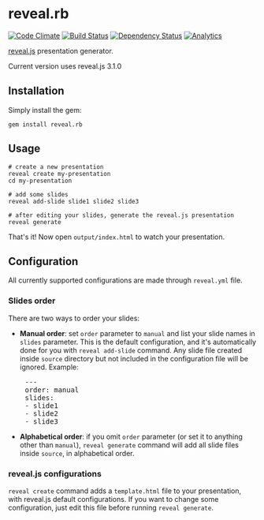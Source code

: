 # reveal.rb

[![Code Climate](https://codeclimate.com/github/ggarnier/reveal.rb/badges/gpa.svg)](https://codeclimate.com/github/ggarnier/reveal.rb)
[![Build Status](https://travis-ci.org/ggarnier/reveal.rb.svg)](https://travis-ci.org/ggarnier/reveal.rb)
[![Dependency Status](https://gemnasium.com/ggarnier/reveal.rb.png)](https://gemnasium.com/ggarnier/reveal.rb)
[![Analytics](https://ga-beacon.appspot.com/UA-25495907-3/github/reveal.rb)](https://github.com/igrigorik/ga-beacon)

[reveal.js](https://github.com/hakimel/reveal.js) presentation generator.

Current version uses reveal.js 3.1.0

## Installation

Simply install the gem:

    gem install reveal.rb

## Usage

    # create a new presentation
    reveal create my-presentation
    cd my-presentation

    # add some slides
    reveal add-slide slide1 slide2 slide3

    # after editing your slides, generate the reveal.js presentation
    reveal generate

That's it! Now open `output/index.html` to watch your presentation.

## Configuration

All currently supported configurations are made through `reveal.yml` file.

### Slides order

There are two ways to order your slides:

* **Manual order**: set `order` parameter to `manual` and list your slide names in `slides` parameter. This is the default configuration, and it's automatically done for you with `reveal add-slide` command. Any slide file created inside `source` directory but not included in the configuration file will be ignored. Example:

<pre>
    ---
    order: manual
    slides:
    - slide1
    - slide2
    - slide3
</pre>

* **Alphabetical order**: if you omit `order` parameter (or set it to anything other than `manual`), `reveal generate` command will add all slide files inside `source`, in alphabetical order.

### reveal.js configurations

`reveal create` command adds a `template.html` file to your
presentation, with reveal.js default configurations. If you want to
change some configuration, just edit this file before running `reveal
generate`.
